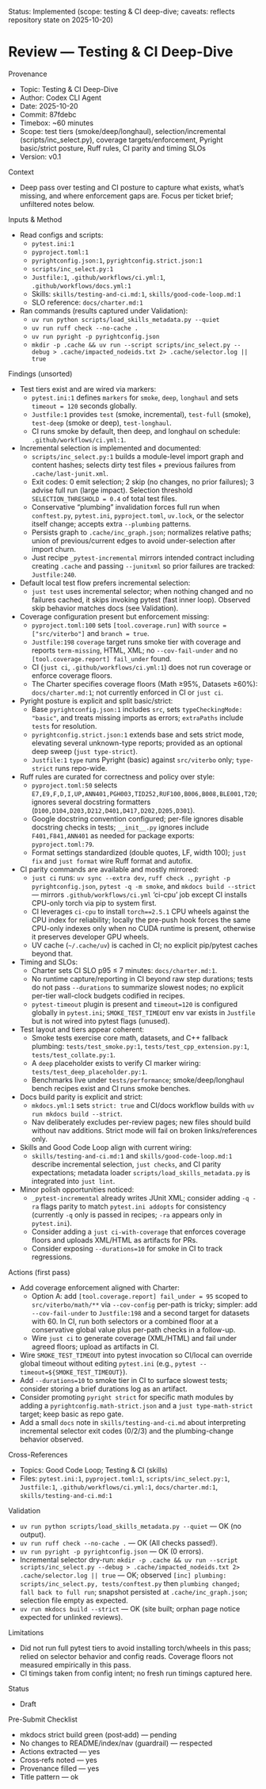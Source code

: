 Status: Implemented (scope: testing & CI deep-dive; caveats: reflects repository state on 2025-10-20)

# Review — Testing & CI Deep-Dive

Provenance
- Topic: Testing & CI Deep-Dive
- Author: Codex CLI Agent
- Date: 2025-10-20
- Commit: 87fdebc
- Timebox: ~60 minutes
- Scope: test tiers (smoke/deep/longhaul), selection/incremental (scripts/inc_select.py), coverage targets/enforcement, Pyright basic/strict posture, Ruff rules, CI parity and timing SLOs
- Version: v0.1

Context
- Deep pass over testing and CI posture to capture what exists, what’s missing, and where enforcement gaps are. Focus per ticket brief; unfiltered notes below.

Inputs & Method
- Read configs and scripts:
  - `pytest.ini:1`
  - `pyproject.toml:1`
  - `pyrightconfig.json:1`, `pyrightconfig.strict.json:1`
  - `scripts/inc_select.py:1`
  - `Justfile:1`, `.github/workflows/ci.yml:1`, `.github/workflows/docs.yml:1`
  - Skills: `skills/testing-and-ci.md:1`, `skills/good-code-loop.md:1`
  - SLO reference: `docs/charter.md:1`
- Ran commands (results captured under Validation):
  - `uv run python scripts/load_skills_metadata.py --quiet`
  - `uv run ruff check --no-cache .`
  - `uv run pyright -p pyrightconfig.json`
  - `mkdir -p .cache && uv run --script scripts/inc_select.py --debug > .cache/impacted_nodeids.txt 2> .cache/selector.log || true`

Findings (unsorted)
- Test tiers exist and are wired via markers:
  - `pytest.ini:1` defines `markers` for `smoke`, `deep`, `longhaul` and sets `timeout = 120` seconds globally.
  - `Justfile:1` provides `test` (smoke, incremental), `test-full` (smoke), `test-deep` (smoke or deep), `test-longhaul`.
  - CI runs smoke by default, then deep, and longhaul on schedule: `.github/workflows/ci.yml:1`.
- Incremental selection is implemented and documented:
  - `scripts/inc_select.py:1` builds a module-level import graph and content hashes; selects dirty test files + previous failures from `.cache/last-junit.xml`.
  - Exit codes: 0 emit selection; 2 skip (no changes, no prior failures); 3 advise full run (large impact). Selection threshold `SELECTION_THRESHOLD = 0.4` of total test files.
  - Conservative “plumbing” invalidation forces full run when `conftest.py`, `pytest.ini`, `pyproject.toml`, `uv.lock`, or the selector itself change; accepts extra `--plumbing` patterns.
  - Persists graph to `.cache/inc_graph.json`; normalizes relative paths; union of previous/current edges to avoid under-selection after import churn.
  - Just recipe `_pytest-incremental` mirrors intended contract including creating `.cache` and passing `--junitxml` so prior failures are tracked: `Justfile:240`.
- Default local test flow prefers incremental selection:
  - `just test` uses incremental selector; when nothing changed and no failures cached, it skips invoking pytest (fast inner loop). Observed skip behavior matches docs (see Validation).
- Coverage configuration present but enforcement missing:
  - `pyproject.toml:100` sets `[tool.coverage.run]` with `source = ["src/viterbo"]` and `branch = true`.
  - `Justfile:198` `coverage` target runs smoke tier with coverage and reports `term-missing`, HTML, XML; no `--cov-fail-under` and no `[tool.coverage.report] fail_under` found.
  - CI (`just ci`, `.github/workflows/ci.yml:1`) does not run coverage or enforce coverage floors.
  - The Charter specifies coverage floors (Math ≥95%, Datasets ≥60%): `docs/charter.md:1`; not currently enforced in CI or `just ci`.
- Pyright posture is explicit and split basic/strict:
  - Base `pyrightconfig.json:1` includes `src`, sets `typeCheckingMode: "basic"`, and treats missing imports as errors; `extraPaths` include `tests` for resolution.
  - `pyrightconfig.strict.json:1` extends base and sets strict mode, elevating several unknown-type reports; provided as an optional deep sweep (`just type-strict`).
  - `Justfile:1` `type` runs Pyright (basic) against `src/viterbo` only; `type-strict` runs repo-wide.
- Ruff rules are curated for correctness and policy over style:
  - `pyproject.toml:50` selects `E7,E9,F,D,I,UP,ANN401,PGH003,TID252,RUF100,B006,B008,BLE001,T20`; ignores several docstring formatters (`D100,D104,D203,D212,D401,D417,D202,D205,D301`).
  - Google docstring convention configured; per-file ignores disable docstring checks in tests; `__init__.py` ignores include `F401,F841,ANN401` as needed for package exports: `pyproject.toml:79`.
  - Format settings standardized (double quotes, LF, width 100); `just fix` and `just format` wire Ruff format and autofix.
- CI parity commands are available and mostly mirrored:
  - `just ci` runs: `uv sync --extra dev`, `ruff check .`, `pyright -p pyrightconfig.json`, `pytest -q -m smoke`, and `mkdocs build --strict` — mirrors `.github/workflows/ci.yml` ‘ci-cpu’ job except CI installs CPU-only torch via pip to system first.
  - CI leverages `ci-cpu` to install `torch==2.5.1` CPU wheels against the CPU index for reliability; locally the pre-push hook forces the same CPU-only indexes only when no CUDA runtime is present, otherwise it preserves developer GPU wheels.
  - UV cache (`~/.cache/uv`) is cached in CI; no explicit pip/pytest caches beyond that.
- Timing and SLOs:
  - Charter sets CI SLO p95 ≤ 7 minutes: `docs/charter.md:1`.
  - No runtime capture/reporting in CI beyond raw step durations; tests do not pass `--durations` to summarize slowest nodes; no explicit per-tier wall-clock budgets codified in recipes.
  - `pytest-timeout` plugin is present and `timeout=120` is configured globally in `pytest.ini`; `SMOKE_TEST_TIMEOUT` env var exists in `Justfile` but is not wired into pytest flags (unused).
- Test layout and tiers appear coherent:
  - Smoke tests exercise core math, datasets, and C++ fallback plumbing: `tests/test_smoke.py:1`, `tests/test_cpp_extension.py:1`, `tests/test_collate.py:1`.
  - A `deep` placeholder exists to verify CI marker wiring: `tests/test_deep_placeholder.py:1`.
  - Benchmarks live under `tests/performance`; smoke/deep/longhaul bench recipes exist and CI runs smoke benches.
- Docs build parity is explicit and strict:
  - `mkdocs.yml:1` sets `strict: true` and CI/docs workflow builds with `uv run mkdocs build --strict`.
  - Nav deliberately excludes per-review pages; new files should build without nav additions. Strict mode will fail on broken links/references only.
- Skills and Good Code Loop align with current wiring:
  - `skills/testing-and-ci.md:1` and `skills/good-code-loop.md:1` describe incremental selection, `just checks`, and CI parity expectations; metadata loader `scripts/load_skills_metadata.py` is integrated into `just lint`.
- Minor polish opportunities noticed:
  - `_pytest-incremental` already writes JUnit XML; consider adding `-q -ra` flags parity to match `pytest.ini addopts` for consistency (currently `-q` only is passed in recipes; `-ra` appears only in `pytest.ini`).
  - Consider adding a `just ci-with-coverage` that enforces coverage floors and uploads XML/HTML as artifacts for PRs.
  - Consider exposing `--durations=10` for smoke in CI to track regressions.

Actions (first pass)
- Add coverage enforcement aligned with Charter:
  - Option A: add `[tool.coverage.report] fail_under = 95` scoped to `src/viterbo/math/**` via `--cov-config` per-path is tricky; simpler: add `--cov-fail-under` to `Justfile:198` and a second target for datasets with 60. In CI, run both selectors or a combined floor at a conservative global value plus per-path checks in a follow-up.
  - Wire `just ci` to generate coverage (XML/HTML) and fail under agreed floors; upload as artifacts in CI.
- Wire `SMOKE_TEST_TIMEOUT` into pytest invocation so CI/local can override global timeout without editing `pytest.ini` (e.g., `pytest --timeout=${SMOKE_TEST_TIMEOUT}`).
- Add `--durations=10` to smoke tier in CI to surface slowest tests; consider storing a brief durations log as an artifact.
- Consider promoting `pyright strict` for specific math modules by adding a `pyrightconfig.math-strict.json` and a `just type-math-strict` target; keep basic as repo gate.
- Add a small `docs` note in `skills/testing-and-ci.md` about interpreting incremental selector exit codes (0/2/3) and the plumbing-change behavior observed.

Cross-References
- Topics: Good Code Loop; Testing & CI (skills)
- Files: `pytest.ini:1`, `pyproject.toml:1`, `scripts/inc_select.py:1`, `Justfile:1`, `.github/workflows/ci.yml:1`, `docs/charter.md:1`, `skills/testing-and-ci.md:1`

Validation
- `uv run python scripts/load_skills_metadata.py --quiet` — OK (no output).
- `uv run ruff check --no-cache .` — OK (All checks passed!).
- `uv run pyright -p pyrightconfig.json` — OK (0 errors).
- Incremental selector dry-run: `mkdir -p .cache && uv run --script scripts/inc_select.py --debug > .cache/impacted_nodeids.txt 2> .cache/selector.log || true` — OK; observed `[inc] plumbing: scripts/inc_select.py, tests/conftest.py` then `plumbing changed; fall back to full run`; snapshot persisted at `.cache/inc_graph.json`; selection file empty as expected.
- `uv run mkdocs build --strict` — OK (site built; orphan page notice expected for unlinked reviews).

Limitations
- Did not run full pytest tiers to avoid installing torch/wheels in this pass; relied on selector behavior and config reads. Coverage floors not measured empirically in this pass.
- CI timings taken from config intent; no fresh run timings captured here.

Status
- Draft

Pre-Submit Checklist
- mkdocs strict build green (post‑add) — pending
- No changes to README/index/nav (guardrail) — respected
- Actions extracted — yes
- Cross‑refs noted — yes
- Provenance filled — yes
- Title pattern — ok
